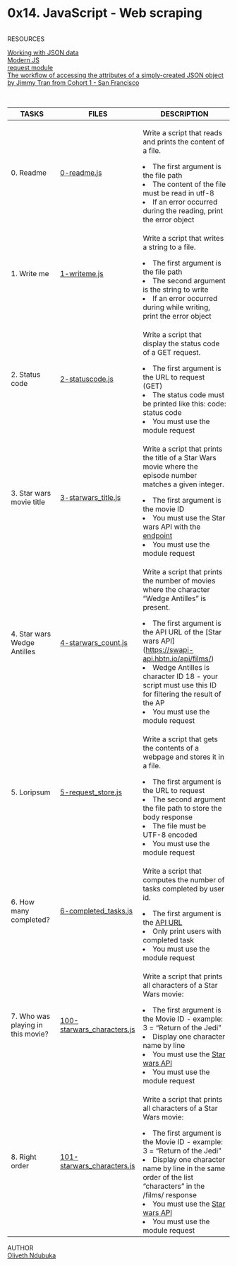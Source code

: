 <h1>0x14. JavaScript - Web scraping</h1>

<h6></h6>
RESOURCES

[Working with JSON data](https://developer.mozilla.org/en-US/docs/Learn/JavaScript/Objects/JSON)<br>[Modern JS](https://github.com/mbeaudru/modern-js-cheatsheet)<br>[request module](https://github.com/request/request)<br>[The workflow of accessing the attributes of a simply-created JSON object by Jimmy Tran from Cohort 1 - San Francisco](https://medium.com/@vietkieutie/the-workflow-of-accessing-the-attributes-of-a-simply-created-json-object-82a5b33e2319)

<br>

| TASKS | FILES | DESCRIPTION |
| ----- | ----- | ----------- |
| 0. Readme |[0-readme.js](https://github.com/Oliveth96/alx-higher_level_programming/0x14-javascript-web_scraping/0-readme.js)|<p>Write a script that reads and prints the content of a file.</p><li>The first argument is the file path</li><li>The content of the file must be read in utf-8</li><li>If an error occurred during the reading, print the error object</li>|
| 1. Write me |[1-writeme.js](https://github.com/Oliveth96/alx-higher_level_programming/0x14-javascript-web_scraping/1-writeme.js)| <p>Write a script that writes a string to a file.</p><li>The first argument is the file path</li><li>The second argument is the string to write</li><li>If an error occurred during while writing, print the error object</li>|
| 2. Status code |[2-statuscode.js](https://github.com/Oliveth96/alx-higher_level_programming/0x14-javascript-web_scraping/2-statuscode.js)| <p>Write a script that display the status code of a GET request.</p><li>The first argument is the URL to request (GET)</li><li>The status code must be printed like this: code: status code</li><li>You must use the module request</li>|
| 3. Star wars movie title |[3-starwars_title.js](https://github.com/Oliveth96/alx-higher_level_programming/0x14-javascript-web_scraping/3-starwars_title.js)|<p>Write a script that prints the title of a Star Wars movie where the episode number matches a given integer.</p><li>The first argument is the movie ID</li><li>You must use the Star wars API with the [endpoint](https://swapi-api.hbtn.io/api/films/:id)</li><li>You must use the module request</li>|
| 4. Star wars Wedge Antilles |[4-starwars_count.js](https://github.com/Oliveth96/alx-higher_level_programming/0x14-javascript-web_scraping/4-starwars_count.js)|<p>Write a script that prints the number of movies where the character “Wedge Antilles” is present.</p><li>The first argument is the API URL of the [Star wars API] (https://swapi-api.hbtn.io/api/films/)</li><li>Wedge Antilles is character ID 18 - your script must use this ID for filtering the result of the AP</li><li>You must use the module request</li>|
| 5. Loripsum |[5-request_store.js](https://github.com/Oliveth96/alx-higher_level_programming/0x14-javascript-web_scraping/5-request_store.js)| <p>Write a script that gets the contents of a webpage and stores it in a file.</p><li>The first argument is the URL to request</li><li>The second argument the file path to store the body response</li><li>The file must be UTF-8 encoded</li><li>You must use the module request</li>|
| 6. How many completed? |[6-completed_tasks.js](https://github.com/Oliveth96/alx-higher_level_programming/0x14-javascript-web_scraping/6-completed_tasks.js)|<p>Write a script that computes the number of tasks completed by user id.</p><li>The first argument is the [API URL](https://jsonplaceholder.typicode.com/todos)</li><li>Only print users with completed task</li><li>You must use the module request</li>|
| 7. Who was playing in this movie? |[100-starwars_characters.js](https://github.com/Oliveth96/alx-higher_level_programming/0x14-javascript-web_scraping/100-starwars_characters.js)| <p>Write a script that prints all characters of a Star Wars movie:</p><li>The first argument is the Movie ID - example: 3 = “Return of the Jedi”</li><li>Display one character name by line</li><li>You must use the [Star wars API](https://swapi-api.hbtn.io/)</li><li>You must use the module request</li>|
| 8. Right order |[101-starwars_characters.js](https://github.com/Oliveth96/alx-higher_level_programming/0x14-javascript-web_scraping/101-starwars_characters.js)| <p>Write a script that prints all characters of a Star Wars movie:</p><li>The first argument is the Movie ID - example: 3 = “Return of the Jedi”</li><li>Display one character name by line in the same order of the list “characters” in the /films/ response</li><li>You must use the [Star wars API](https://swapi-api.hbtn.io/)</li><li>You must use the module request</li>|


AUTHOR
<br>
[Oliveth Ndubuka](https://github.com/Oliveth96)
